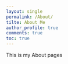 ```yaml
---
layout: single
permalink: /About/
tilte: About Me
author_profile: true
comments: true
toc: true
---
```

 This is my About pages
